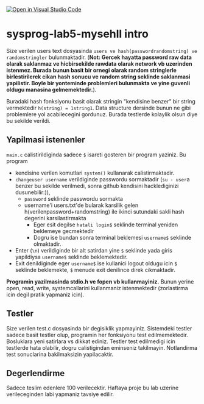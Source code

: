[![Open in Visual Studio Code](https://classroom.github.com/assets/open-in-vscode-c66648af7eb3fe8bc4f294546bfd86ef473780cde1dea487d3c4ff354943c9ae.svg)](https://classroom.github.com/online_ide?assignment_repo_id=10684694&assignment_repo_type=AssignmentRepo)
# sysprog-lab5-mysehll intro
Size verilen users text dosyasinda ``users ve hash(passwordrandomstring) ve randomstringler`` bulunmaktadir. (**Not: Gercek hayatta password raw data olarak saklanmaz ve hicbirsekilde rawdata olarak network vb uzerinden istenmez. Burada bunun __basit bir ornegi__ olarak random stringlerle birlestirilerek cikan hash sonucu ve random string seklinde saklanmasi yapilistir. Boyle bir yonteminde problemleri bulunmakta ve yine guvenli oldugu manasina gelmemektedir.**).  

Buradaki hash fonksiyonu basit olarak stringin "kendisine benzer" bir string vermektedir ``h(string) = 1string1``. Data structure dersinde bunun ne gibi problemlere yol acabilecegini gordunuz. Burada testlerde kolaylik olsun diye bu sekilde verildi.

## Yapilmasi istenenler

``main.c`` calistirildiginda sadece ``$`` isareti gosteren bir program yaziniz. Bu program 
  * kendisine verilen komutlari ``system()`` kullanarak calistirmaktadir.
  * ``changeuser username`` verildiginde passwordu sormaktadir (``su - user``a benzer bu sekilde verilmedi, sonra github kendisini hacklediginizi dusunebilir:)),  
    - ``password`` seklinde passwordu sormakta
    - username'i users.txt'de bularak karsilik gelen h(verilenpassword+randomstring) ile ikinci sutundaki sakli hash degerini karsilastirmakta
      * Eger esit degilse ``hatali login$`` seklinde terminal yeniden beklemeye gecmektedir
      * Dogru ise bundan sonra terminal beklemesi ``username$`` seklinde olmaktadir.
  * Enter (``\n``) verildiginde bir alt satirdan yine ``$`` seklinde yada giris yapildiysa ``username$`` seklinde beklemektedir.
  * Exit denildiginde eger ``username$`` ise kullanici logout oldugu icin ``$`` seklinde beklemekte, ``$`` menude exit denilince direk cikmaktadir.
  
  **Programin yazilmasinda stdio.h ve fopen vb kullanmayiniz.** Bunun yerine open, read, write, systemcallarini kullanmaniz istenmektedir (zorlastirma icin degil pratik yapmaniz icin). 
  
  ## Testler
  Size verilen test.c dosyasinda bir degisiklik yapmayiniz. 
  Sistemdeki testler sadece basit testler olup, programin her fonksiyonu test edilmemektedir. Bosluklara yeni satirlara vs dikkat ediniz. Testler test edilmedigi icin testlerde hata olabilir, dogru calistigindan eminseniz takilmayin. Notlandirma test sonuclarina bakilmaksizin yapilacaktir.
  
  ## Degerlendirme
  Sadece teslim edenlere 100 verilecektir. Haftaya proje bu lab uzerine verileceginden labi yapmaniz tavsiye edilir.


